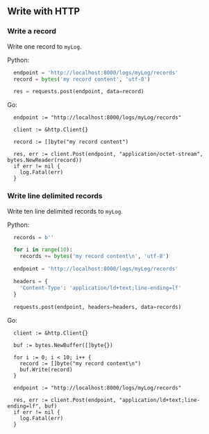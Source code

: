 Write with HTTP
---------------

### Write a record

Write one record to `myLog`.

Python:
```python
  endpoint = 'http://localhost:8000/logs/myLog/records'
  record = bytes('my record content', 'utf-8')

  res = requests.post(endpoint, data=record)
```

Go:
```golang
  endpoint := "http://localhost:8000/logs/myLog/records"

  client := &http.Client{}

  record := []byte("my record content")

  res, err := client.Post(endpoint, "application/octet-stream", bytes.NewReader(record))
  if err != nil {
    log.Fatal(err)
  }
```

### Write line delimited records

Write ten line delimited records to `myLog`.

Python:
```python
  records = b''

  for i in range(10):
    records += bytes('my record content\n', 'utf-8')

  endpoint = 'http://localhost:8000/logs/myLog/records'

  headers = {
    'Content-Type': 'application/ld+text;line-ending=lf'
  }

  requests.post(endpoint, headers=headers, data=records)
```

Go:
```golang
  client := &http.Client{}

  buf := bytes.NewBuffer([]byte{})

  for i := 0; i < 10; i++ {
    record := []byte("my record content\n")
    buf.Write(record)
  }

  endpoint := "http://localhost:8000/logs/myLog/records"

  res, err := client.Post(endpoint, "application/ld+text;line-ending=lf", buf)
  if err != nil {
    log.Fatal(err)
  }
```
